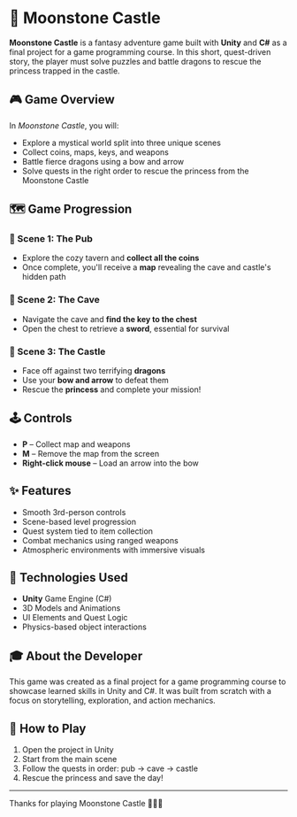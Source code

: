 # 🌙 Moonstone Castle

**Moonstone Castle** is a fantasy adventure game built with **Unity** and **C#** as a final project for a game programming course. In this short, quest-driven story, the player must solve puzzles and battle dragons to rescue the princess trapped in the castle.

## 🎮 Game Overview

In *Moonstone Castle*, you will:
- Explore a mystical world split into three unique scenes
- Collect coins, maps, keys, and weapons
- Battle fierce dragons using a bow and arrow
- Solve quests in the right order to rescue the princess from the Moonstone Castle

## 🗺️ Game Progression

### 🔹 Scene 1: The Pub
- Explore the cozy tavern and **collect all the coins**
- Once complete, you'll receive a **map** revealing the cave and castle's hidden path

### 🔹 Scene 2: The Cave
- Navigate the cave and **find the key to the chest**
- Open the chest to retrieve a **sword**, essential for survival

### 🔹 Scene 3: The Castle
- Face off against two terrifying **dragons**
- Use your **bow and arrow** to defeat them
- Rescue the **princess** and complete your mission!

## 🕹️ Controls

- **P** – Collect map and weapons
- **M** – Remove the map from the screen
- **Right-click mouse** – Load an arrow into the bow

## ✨ Features
- Smooth 3rd-person controls
- Scene-based level progression
- Quest system tied to item collection
- Combat mechanics using ranged weapons
- Atmospheric environments with immersive visuals

## 🔧 Technologies Used
- **Unity** Game Engine (C#)
- 3D Models and Animations
- UI Elements and Quest Logic
- Physics-based object interactions

## 🎓 About the Developer

This game was created as a final project for a game programming course to showcase learned skills in Unity and C#. It was built from scratch with a focus on storytelling, exploration, and action mechanics.

## 🚀 How to Play
1. Open the project in Unity
2. Start from the main scene
3. Follow the quests in order: pub → cave → castle
4. Rescue the princess and save the day!

---

Thanks for playing Moonstone Castle 🏰🐉✨
